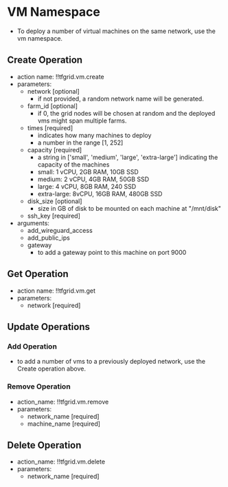 # VM Namespace

- To deploy a number of virtual machines on the same network, use the vm namespace.

## Create Operation

- action name: !!tfgrid.vm.create
- parameters:
  - network [optional]
    - if not provided, a random network name will be generated.
  - farm_id [optional]
    - if 0, the grid nodes will be chosen at random and the deployed vms might span multiple farms.
  - times [required]
    - indicates how many machines to deploy
    - a number in the range [1, 252]
  - capacity [required]
    - a string in ['small', 'medium', 'large', 'extra-large'] indicating the capacity of the machines
    - small: 1 vCPU, 2GB RAM, 10GB SSD
    - medium: 2 vCPU, 4GB RAM, 50GB SSD
    - large: 4 vCPU, 8GB RAM, 240 SSD
    - extra-large: 8vCPU, 16GB RAM, 480GB SSD
  - disk_size [optional]
    - size in GB of disk to be mounted on each machine at "/mnt/disk"
  - ssh_key [required]
- arguments:
  - add_wireguard_access
  - add_public_ips
  - gateway
    - to add a gateway point to this machine on port 9000

## Get Operation

- action name: !!tfgrid.vm.get
- parameters:
  - network [required]

## Update Operations

### Add Operation

- to add a number of vms to a previously deployed network, use the Create operation above.

### Remove Operation

- action_name: !!tfgrid.vm.remove
- parameters:
  - network_name [required]
  - machine_name [required]

## Delete Operation

- action_name: !!tfgrid.vm.delete
- parameters:
  - network_name [required]
